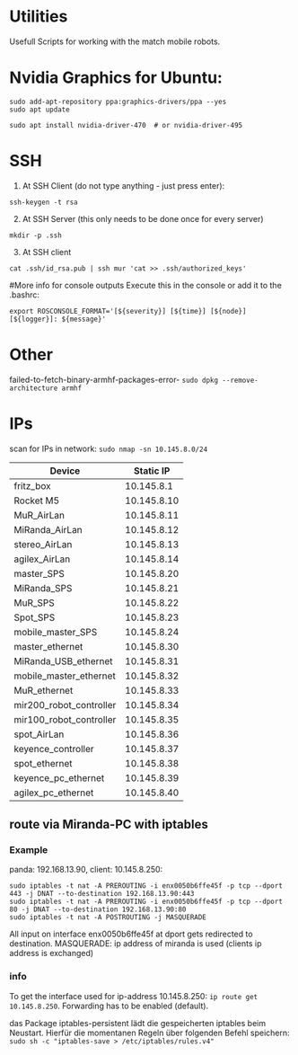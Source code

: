 # Utilities
Usefull Scripts for working with the match mobile robots.
# Nvidia Graphics for Ubuntu:

```
sudo add-apt-repository ppa:graphics-drivers/ppa --yes
sudo apt update

sudo apt install nvidia-driver-470  # or nvidia-driver-495
```

# SSH

1. At SSH Client (do not type anything - just press enter):
 ```
ssh-keygen -t rsa
```
2. At SSH Server (this only needs to be done once for every server)
``` 
mkdir -p .ssh 
```

3. At SSH client
``` 
cat .ssh/id_rsa.pub | ssh mur 'cat >> .ssh/authorized_keys'
```
#More info for console outputs
Execute this in the console or add it to the .bashrc:
```
export ROSCONSOLE_FORMAT='[${severity}] [${time}] [${node}] [${logger}]: ${message}'
```

# Other
failed-to-fetch-binary-armhf-packages-error-
```sudo dpkg --remove-architecture armhf```



# IPs
scan for IPs in network: ```sudo nmap -sn 10.145.8.0/24```


| Device  | Static IP |
| ------------- | ------------- |
| fritz_box | 10.145.8.1 |
| Rocket M5  |    10.145.8.10 |
| MuR_AirLan  | 10.145.8.11  |
| MiRanda_AirLan  | 10.145.8.12  |
| stereo_AirLan  | 10.145.8.13  |
| agilex_AirLan  | 10.145.8.14  |
| master_SPS  | 10.145.8.20  |
| MiRanda_SPS  | 10.145.8.21  |
| MuR_SPS  | 10.145.8.22  |
| Spot_SPS  | 10.145.8.23  |
| mobile_master_SPS  | 10.145.8.24  |
| master_ethernet  | 10.145.8.30  |
| MiRanda_USB_ethernet  | 10.145.8.31  |
| mobile_master_ethernet  | 10.145.8.32  |
| MuR_ethernet  | 10.145.8.33  |
| mir200_robot_controller  | 10.145.8.34  |
| mir100_robot_controller  | 10.145.8.35  |
| spot_AirLan  | 10.145.8.36  |
| keyence_controller  | 10.145.8.37  |
| spot_ethernet  | 10.145.8.38  |
| keyence_pc_ethernet  | 10.145.8.39  |
| agilex_pc_ethernet  | 10.145.8.40  |



## route via Miranda-PC with iptables
### Example
panda: 192.168.13.90, client: 10.145.8.250:
```
sudo iptables -t nat -A PREROUTING -i enx0050b6ffe45f -p tcp --dport 443 -j DNAT --to-destination 192.168.13.90:443
sudo iptables -t nat -A PREROUTING -i enx0050b6ffe45f -p tcp --dport 80 -j DNAT --to-destination 192.168.13.90:80
sudo iptables -t nat -A POSTROUTING -j MASQUERADE
```

All input on interface enx0050b6ffe45f at dport gets redirected to destination.
MASQUERADE: ip address of miranda is used (clients ip address is exchanged)

### info
To get the interface used for ip-address 10.145.8.250: ``` ip route get 10.145.8.250 ```.
Forwarding has to be enabled (default).

das Package iptables-persistent lädt die gespeicherten iptables beim Neustart. Hierfür die momentanen Regeln über folgenden Befehl speichern:
``` sudo sh -c "iptables-save > /etc/iptables/rules.v4" ```
